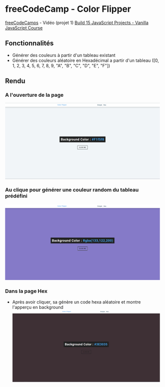 # freeCodeCamp - Color Flipper

[freeCodeCamps](https://www.youtube.com/@freecodecamp) - Vidéo (projet 1) [Build 15 JavaScript Projects - Vanilla JavaScript Course](https://www.youtube.com/watch?v=3PHXvlpOkf4)

## Fonctionnalités

-   Générer des couleurs à partir d'un tableau existant
-   Générer des couleurs aléatoire en Hexadécimal a partir d'un tableau ([0, 1, 2, 3, 4, 5, 6, 7, 8, 9, "A", "B", "C", "D", "E", "F"])

## Rendu

### A l'ouverture de la page

![Ouverture de la page](result/home.png)

### Au clique pour générer une couleur random du tableau prédéfini

![Rendu après le clique](result/click_simple.png)

### Dans la page Hex

-   Après avoir cliquer, sa génère un code hexa aléatoire et montre l'apperçu en background\
    ![Photo d'apperçu hexa](result/hex_generator.PNG)
